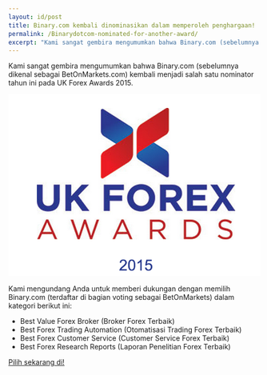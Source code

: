 ```yaml
---
layout: id/post
title: Binary.com kembali dinominasikan dalam memperoleh penghargaan!
permalink: /Binarydotcom-nominated-for-another-award/
excerpt: "Kami sangat gembira mengumumkan bahwa Binary.com (sebelumnya dikenal sebagai BetOnMarkets.com) kembali menjadi salah satu nominator tahun ini pada UK Forex Awards 2015."  
---
```


Kami sangat gembira mengumumkan bahwa Binary.com (sebelumnya dikenal sebagai BetOnMarkets.com) kembali menjadi salah satu nominator tahun ini pada UK Forex Awards 2015.

![](/images/ukforexawards2015.png)

Kami mengundang Anda untuk memberi dukungan dengan memilih Binary.com (terdaftar di bagian voting sebagai BetOnMarkets) dalam kategori berikut ini:   

* Best Value Forex Broker (Broker Forex Terbaik)
* Best Forex Trading Automation (Otomatisasi Trading Forex Terbaik)
* Best Forex Customer Service (Customer Service Forex Terbaik)
* Best Forex Research Reports (Laporan Penelitian Forex Terbaik)

[Pilih sekarang di!](http://info.binary.com/ukfxawards15)